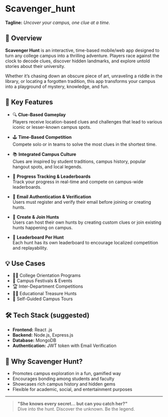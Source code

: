 # Scavenger_hunt

**Tagline:** *Uncover your campus, one clue at a time.*

## 📌 Overview

**Scavenger Hunt** is an interactive, time-based mobile/web app designed to turn any college campus into a thrilling adventure. Players race against the clock to decode clues, discover hidden landmarks, and explore untold stories about their university.

Whether it’s chasing down an obscure piece of art, unraveling a riddle in the library, or locating a forgotten tradition, this app transforms your campus into a playground of mystery, knowledge, and fun.

## 🚀 Key Features

- 🔍 **Clue-Based Gameplay**\
  Players receive location-based clues and challenges that lead to various iconic or lesser-known campus spots.

- 🕹️ **Time-Based Competition**\
  Compete solo or in teams to solve the most clues in the shortest time.

- 📚 **Integrated Campus Culture**\
  Clues are inspired by student traditions, campus history, popular hangout spots, and local legends.

- 🎯 **Progress Tracking & Leaderboards**\
  Track your progress in real-time and compete on campus-wide leaderboards.

- 🔐 **Email Authentication & Verification**\
  Users must register and verify their email before joining or creating hunts.

- 🧩 **Create & Join Hunts**\
  Users can host their own hunts by creating custom clues or join existing hunts happening on campus.

- 🏅 **Leaderboard Per Hunt**\
  Each hunt has its own leaderboard to encourage localized competition and replayability.

## 💡 Use Cases

- 🧑‍🎓 College Orientation Programs
- 🎉 Campus Festivals & Events
- 🏆 Inter-Department Competitions
- 👩‍🏫 Educational Treasure Hunts
- 👣 Self-Guided Campus Tours

## 🛠️ Tech Stack (suggested)

- **Frontend:** React .js
- **Backend:** Node.js, Express.js
- **Database:**  MongoDB
- **Authentication:** JWT token with Email Verification

## 🌟 Why Scavenger Hunt?

- Promotes campus exploration in a fun, gamified way
- Encourages bonding among students and faculty
- Showcases rich campus history and hidden gems
- Flexible for academic, social, and entertainment purposes

---

> **"She knows every secret… but can you catch her?"**\
> Dive into the hunt. Discover the unknown. Be the legend.

